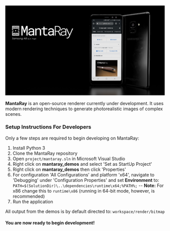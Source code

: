 ![Alt text](docs/public/mantaray_banner_v3.png?raw=true)


**MantaRay** is an open-source renderer currently under development. It uses modern rendering techniques to generate photorealistic images of complex scenes. 
 
### Setup Instructions For Developers

Only a few steps are required to begin developing on MantaRay:
1. Install Python 3
2. Clone the MantaRay repository
3. Open ```project/mantaray.sln``` in Microsoft Visual Studio
4. Right click on **mantaray_demos** and select 'Set as StartUp Project'
5. Right click on **mantaray_demos** then click 'Properties'
6. For configuration 'All Configurations' and platform 'x64', navigate to 'Debugging' under 'Configuration Properties' and set **Environment** to: ```PATH=$(SolutionDir)\..\dependencies\runtime\x64;%PATH%;```
-- **Note:** For x86 change this to ```runtime\x86``` (running in 64-bit mode, however, is recommended)
7. Run the application

All output from the demos is by default directed to: ```workspace/render/bitmap```

#### You are now ready to begin development!
